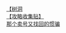 [【树洞](http://tieba.baidu.com/p/4103263992?see_lz=1&pn=)   
[【攻略收集贴】](http://tieba.baidu.com/p/4102930376?see_lz=1&pn=)   
[那个卖号又找回的惯骗](http://tieba.baidu.com/p/4102580448?see_lz=1&pn=)   

